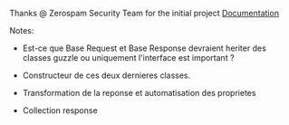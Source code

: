 Thanks @ Zerospam Security Team for the initial project
[Documentation](https://zerospam.github.io/sdk-framework/)


Notes: 

* Est-ce que Base Request et Base Response devraient heriter des classes guzzle ou uniquement
l'interface est important ?

* Constructeur de ces deux dernieres classes.

* Transformation de la reponse et automatisation des proprietes
* Collection response
